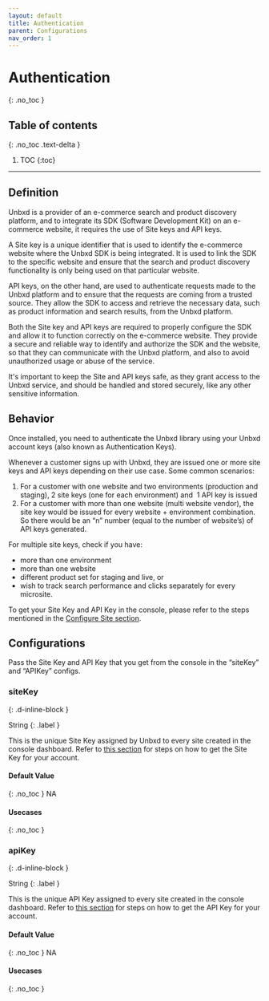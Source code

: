 ```yaml
---
layout: default
title: Authentication
parent: Configurations
nav_order: 1
---
```


# Authentication
{: .no_toc }

## Table of contents
{: .no_toc .text-delta }

1. TOC
{:toc}

---

## Definition
Unbxd is a provider of an e-commerce search and product discovery platform, and to integrate its SDK (Software Development Kit) on an e-commerce website, it requires the use of Site keys and API keys.

A Site key is a unique identifier that is used to identify the e-commerce website where the Unbxd SDK is being integrated. It is used to link the SDK to the specific website and ensure that the search and product discovery functionality is only being used on that particular website.

API keys, on the other hand, are used to authenticate requests made to the Unbxd platform and to ensure that the requests are coming from a trusted source. They allow the SDK to access and retrieve the necessary data, such as product information and search results, from the Unbxd platform.

Both the Site key and API keys are required to properly configure the SDK and allow it to function correctly on the e-commerce website. They provide a secure and reliable way to identify and authorize the SDK and the website, so that they can communicate with the Unbxd platform, and also to avoid unauthorized usage or abuse of the service.

It's important to keep the Site and API keys safe, as they grant access to the Unbxd service, and should be handled and stored securely, like any other sensitive information.

## Behavior

Once installed, you need to authenticate the Unbxd library using your Unbxd account keys (also known as Authentication Keys).

Whenever a customer signs up with Unbxd, they are issued one or more site keys and API keys depending on their use case. Some common scenarios:

1.  For a customer with one website and two environments (production and staging), 2 site keys (one for each environment) and  1 API key is issued
2.  For a customer with more than one website (multi website vendor), the site key would be issued for every website + environment combination. So there would be an “n” number (equal to the number of website’s) of API keys generated.

For multiple site keys, check if you have:

*   more than one environment
*   more than one website
*   different product set for staging and live, or
*   wish to track search performance and clicks separately for every microsite.

To get your Site Key and API Key in the console, please refer to the steps mentioned in the [Configure Site section](https://unbxd.com/docs/site-search/documentation/configure-site-profile/).


## Configurations
Pass the Site Key and API Key that you get from the console in the “siteKey” and “APIKey” configs. 

### siteKey
{: .d-inline-block }

String
{: .label }

This is the unique Site Key assigned by Unbxd to every site created in the console dashboard. Refer to [this section](https://unbxd.com/docs/site-search/documentation/configure-site-profile/) for steps on how to get the Site Key for your account.

#### Default Value
{: .no_toc }
NA	

#### Usecases
{: .no_toc }

### apiKey	
{: .d-inline-block }

String
{: .label }

This is the unique API Key assigned to every site created in the console dashboard.  Refer to [this section](https://unbxd.com/docs/site-search/documentation/configure-site-profile/) for steps on how to get the API Key for your account.

#### Default Value
{: .no_toc }
NA

#### Usecases
{: .no_toc }
  